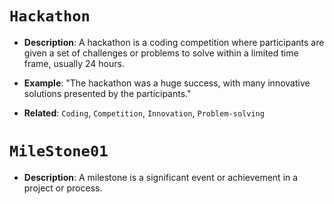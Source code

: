 # `Hackathon`

- **Description**: A hackathon is a coding competition where participants are given a set of challenges or
  problems to solve within a limited time frame, usually 24 hours.
- **Example**: "The hackathon was a huge success, with many innovative solutions presented by the
  participants."

- **Related**: `Coding`, `Competition`, `Innovation`, `Problem-solving`

# `MileStone01`

- **Description**: A milestone is a significant event or achievement in a project or process.

